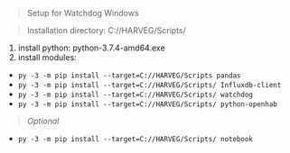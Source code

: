 > Setup for Watchdog Windows

> Installation directory: C://HARVEG/Scripts/

1. install python: python-3.7.4-amd64.exe
2. install modules:
* ```py -3 -m pip install --target=C://HARVEG/Scripts pandas```
* ```py -3 -m pip install --target=C://HARVEG/Scripts/ Influxdb-client```
* ```py -3 -m pip install --target=C://HARVEG/Scripts/ watchdog```
* ```py -3 -m pip install --target=C://HARVEG/Scripts/ python-openhab```
> _Optional_
* ```py -3 -m pip install --target=C://HARVEG/Scripts/ notebook```
